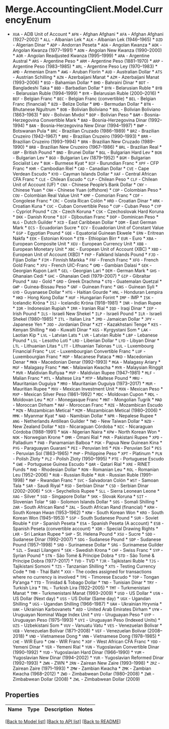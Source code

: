 # Merge.AccountingClient.Model.CurrencyEnum
* `XUA` - ADB Unit of Account * `AFN` - Afghan Afghani * `AFA` - Afghan Afghani (1927–2002) * `ALL` - Albanian Lek * `ALK` - Albanian Lek (1946–1965) * `DZD` - Algerian Dinar * `ADP` - Andorran Peseta * `AOA` - Angolan Kwanza * `AOK` - Angolan Kwanza (1977–1991) * `AON` - Angolan New Kwanza (1990–2000) * `AOR` - Angolan Readjusted Kwanza (1995–1999) * `ARA` - Argentine Austral * `ARS` - Argentine Peso * `ARM` - Argentine Peso (1881–1970) * `ARP` - Argentine Peso (1983–1985) * `ARL` - Argentine Peso Ley (1970–1983) * `AMD` - Armenian Dram * `AWG` - Aruban Florin * `AUD` - Australian Dollar * `ATS` - Austrian Schilling * `AZN` - Azerbaijani Manat * `AZM` - Azerbaijani Manat (1993–2006) * `BSD` - Bahamian Dollar * `BHD` - Bahraini Dinar * `BDT` - Bangladeshi Taka * `BBD` - Barbadian Dollar * `BYN` - Belarusian Ruble * `BYB` - Belarusian Ruble (1994–1999) * `BYR` - Belarusian Ruble (2000–2016) * `BEF` - Belgian Franc * `BEC` - Belgian Franc (convertible) * `BEL` - Belgian Franc (financial) * `BZD` - Belize Dollar * `BMD` - Bermudan Dollar * `BTN` - Bhutanese Ngultrum * `BOB` - Bolivian Boliviano * `BOL` - Bolivian Boliviano (1863–1963) * `BOV` - Bolivian Mvdol * `BOP` - Bolivian Peso * `BAM` - Bosnia-Herzegovina Convertible Mark * `BAD` - Bosnia-Herzegovina Dinar (1992–1994) * `BAN` - Bosnia-Herzegovina New Dinar (1994–1997) * `BWP` - Botswanan Pula * `BRC` - Brazilian Cruzado (1986–1989) * `BRZ` - Brazilian Cruzeiro (1942–1967) * `BRE` - Brazilian Cruzeiro (1990–1993) * `BRR` - Brazilian Cruzeiro (1993–1994) * `BRN` - Brazilian New Cruzado (1989–1990) * `BRB` - Brazilian New Cruzeiro (1967–1986) * `BRL` - Brazilian Real * `GBP` - British Pound * `BND` - Brunei Dollar * `BGL` - Bulgarian Hard Lev * `BGN` - Bulgarian Lev * `BGO` - Bulgarian Lev (1879–1952) * `BGM` - Bulgarian Socialist Lev * `BUK` - Burmese Kyat * `BIF` - Burundian Franc * `XPF` - CFP Franc * `KHR` - Cambodian Riel * `CAD` - Canadian Dollar * `CVE` - Cape Verdean Escudo * `KYD` - Cayman Islands Dollar * `XAF` - Central African CFA Franc * `CLE` - Chilean Escudo * `CLP` - Chilean Peso * `CLF` - Chilean Unit of Account (UF) * `CNX` - Chinese People’s Bank Dollar * `CNY` - Chinese Yuan * `CNH` - Chinese Yuan (offshore) * `COP` - Colombian Peso * `COU` - Colombian Real Value Unit * `KMF` - Comorian Franc * `CDF` - Congolese Franc * `CRC` - Costa Rican Colón * `HRD` - Croatian Dinar * `HRK` - Croatian Kuna * `CUC` - Cuban Convertible Peso * `CUP` - Cuban Peso * `CYP` - Cypriot Pound * `CZK` - Czech Koruna * `CSK` - Czechoslovak Hard Koruna * `DKK` - Danish Krone * `DJF` - Djiboutian Franc * `DOP` - Dominican Peso * `NLG` - Dutch Guilder * `XCD` - East Caribbean Dollar * `DDM` - East German Mark * `ECS` - Ecuadorian Sucre * `ECV` - Ecuadorian Unit of Constant Value * `EGP` - Egyptian Pound * `GQE` - Equatorial Guinean Ekwele * `ERN` - Eritrean Nakfa * `EEK` - Estonian Kroon * `ETB` - Ethiopian Birr * `EUR` - Euro * `XBA` - European Composite Unit * `XEU` - European Currency Unit * `XBB` - European Monetary Unit * `XBC` - European Unit of Account (XBC) * `XBD` - European Unit of Account (XBD) * `FKP` - Falkland Islands Pound * `FJD` - Fijian Dollar * `FIM` - Finnish Markka * `FRF` - French Franc * `XFO` - French Gold Franc * `XFU` - French UIC-Franc * `GMD` - Gambian Dalasi * `GEK` - Georgian Kupon Larit * `GEL` - Georgian Lari * `DEM` - German Mark * `GHS` - Ghanaian Cedi * `GHC` - Ghanaian Cedi (1979–2007) * `GIP` - Gibraltar Pound * `XAU` - Gold * `GRD` - Greek Drachma * `GTQ` - Guatemalan Quetzal * `GWP` - Guinea-Bissau Peso * `GNF` - Guinean Franc * `GNS` - Guinean Syli * `GYD` - Guyanaese Dollar * `HTG` - Haitian Gourde * `HNL` - Honduran Lempira * `HKD` - Hong Kong Dollar * `HUF` - Hungarian Forint * `IMP` - IMP * `ISK` - Icelandic Króna * `ISJ` - Icelandic Króna (1918–1981) * `INR` - Indian Rupee * `IDR` - Indonesian Rupiah * `IRR` - Iranian Rial * `IQD` - Iraqi Dinar * `IEP` - Irish Pound * `ILS` - Israeli New Shekel * `ILP` - Israeli Pound * `ILR` - Israeli Shekel (1980–1985) * `ITL` - Italian Lira * `JMD` - Jamaican Dollar * `JPY` - Japanese Yen * `JOD` - Jordanian Dinar * `KZT` - Kazakhstani Tenge * `KES` - Kenyan Shilling * `KWD` - Kuwaiti Dinar * `KGS` - Kyrgystani Som * `LAK` - Laotian Kip * `LVL` - Latvian Lats * `LVR` - Latvian Ruble * `LBP` - Lebanese Pound * `LSL` - Lesotho Loti * `LRD` - Liberian Dollar * `LYD` - Libyan Dinar * `LTL` - Lithuanian Litas * `LTT` - Lithuanian Talonas * `LUL` - Luxembourg Financial Franc * `LUC` - Luxembourgian Convertible Franc * `LUF` - Luxembourgian Franc * `MOP` - Macanese Pataca * `MKD` - Macedonian Denar * `MKN` - Macedonian Denar (1992–1993) * `MGA` - Malagasy Ariary * `MGF` - Malagasy Franc * `MWK` - Malawian Kwacha * `MYR` - Malaysian Ringgit * `MVR` - Maldivian Rufiyaa * `MVP` - Maldivian Rupee (1947–1981) * `MLF` - Malian Franc * `MTL` - Maltese Lira * `MTP` - Maltese Pound * `MRU` - Mauritanian Ouguiya * `MRO` - Mauritanian Ouguiya (1973–2017) * `MUR` - Mauritian Rupee * `MXV` - Mexican Investment Unit * `MXN` - Mexican Peso * `MXP` - Mexican Silver Peso (1861–1992) * `MDC` - Moldovan Cupon * `MDL` - Moldovan Leu * `MCF` - Monegasque Franc * `MNT` - Mongolian Tugrik * `MAD` - Moroccan Dirham * `MAF` - Moroccan Franc * `MZE` - Mozambican Escudo * `MZN` - Mozambican Metical * `MZM` - Mozambican Metical (1980–2006) * `MMK` - Myanmar Kyat * `NAD` - Namibian Dollar * `NPR` - Nepalese Rupee * `ANG` - Netherlands Antillean Guilder * `TWD` - New Taiwan Dollar * `NZD` - New Zealand Dollar * `NIO` - Nicaraguan Córdoba * `NIC` - Nicaraguan Córdoba (1988–1991) * `NGN` - Nigerian Naira * `KPW` - North Korean Won * `NOK` - Norwegian Krone * `OMR` - Omani Rial * `PKR` - Pakistani Rupee * `XPD` - Palladium * `PAB` - Panamanian Balboa * `PGK` - Papua New Guinean Kina * `PYG` - Paraguayan Guarani * `PEI` - Peruvian Inti * `PEN` - Peruvian Sol * `PES` - Peruvian Sol (1863–1965) * `PHP` - Philippine Peso * `XPT` - Platinum * `PLN` - Polish Zloty * `PLZ` - Polish Zloty (1950–1995) * `PTE` - Portuguese Escudo * `GWE` - Portuguese Guinea Escudo * `QAR` - Qatari Rial * `XRE` - RINET Funds * `RHD` - Rhodesian Dollar * `RON` - Romanian Leu * `ROL` - Romanian Leu (1952–2006) * `RUB` - Russian Ruble * `RUR` - Russian Ruble (1991–1998) * `RWF` - Rwandan Franc * `SVC` - Salvadoran Colón * `WST` - Samoan Tala * `SAR` - Saudi Riyal * `RSD` - Serbian Dinar * `CSD` - Serbian Dinar (2002–2006) * `SCR` - Seychellois Rupee * `SLL` - Sierra Leonean Leone * `XAG` - Silver * `SGD` - Singapore Dollar * `SKK` - Slovak Koruna * `SIT` - Slovenian Tolar * `SBD` - Solomon Islands Dollar * `SOS` - Somali Shilling * `ZAR` - South African Rand * `ZAL` - South African Rand (financial) * `KRH` - South Korean Hwan (1953–1962) * `KRW` - South Korean Won * `KRO` - South Korean Won (1945–1953) * `SSP` - South Sudanese Pound * `SUR` - Soviet Rouble * `ESP` - Spanish Peseta * `ESA` - Spanish Peseta (A account) * `ESB` - Spanish Peseta (convertible account) * `XDR` - Special Drawing Rights * `LKR` - Sri Lankan Rupee * `SHP` - St. Helena Pound * `XSU` - Sucre * `SDD` - Sudanese Dinar (1992–2007) * `SDG` - Sudanese Pound * `SDP` - Sudanese Pound (1957–1998) * `SRD` - Surinamese Dollar * `SRG` - Surinamese Guilder * `SZL` - Swazi Lilangeni * `SEK` - Swedish Krona * `CHF` - Swiss Franc * `SYP` - Syrian Pound * `STN` - São Tomé & Príncipe Dobra * `STD` - São Tomé & Príncipe Dobra (1977–2017) * `TVD` - TVD * `TJR` - Tajikistani Ruble * `TJS` - Tajikistani Somoni * `TZS` - Tanzanian Shilling * `XTS` - Testing Currency Code * `THB` - Thai Baht * `XXX` - The codes assigned for transactions where no currency is involved * `TPE` - Timorese Escudo * `TOP` - Tongan Paʻanga * `TTD` - Trinidad & Tobago Dollar * `TND` - Tunisian Dinar * `TRY` - Turkish Lira * `TRL` - Turkish Lira (1922–2005) * `TMT` - Turkmenistani Manat * `TMM` - Turkmenistani Manat (1993–2009) * `USD` - US Dollar * `USN` - US Dollar (Next day) * `USS` - US Dollar (Same day) * `UGX` - Ugandan Shilling * `UGS` - Ugandan Shilling (1966–1987) * `UAH` - Ukrainian Hryvnia * `UAK` - Ukrainian Karbovanets * `AED` - United Arab Emirates Dirham * `UYW` - Uruguayan Nominal Wage Index Unit * `UYU` - Uruguayan Peso * `UYP` - Uruguayan Peso (1975–1993) * `UYI` - Uruguayan Peso (Indexed Units) * `UZS` - Uzbekistani Som * `VUV` - Vanuatu Vatu * `VES` - Venezuelan Bolívar * `VEB` - Venezuelan Bolívar (1871–2008) * `VEF` - Venezuelan Bolívar (2008–2018) * `VND` - Vietnamese Dong * `VNN` - Vietnamese Dong (1978–1985) * `CHE` - WIR Euro * `CHW` - WIR Franc * `XOF` - West African CFA Franc * `YDD` - Yemeni Dinar * `YER` - Yemeni Rial * `YUN` - Yugoslavian Convertible Dinar (1990–1992) * `YUD` - Yugoslavian Hard Dinar (1966–1990) * `YUM` - Yugoslavian New Dinar (1994–2002) * `YUR` - Yugoslavian Reformed Dinar (1992–1993) * `ZWN` - ZWN * `ZRN` - Zairean New Zaire (1993–1998) * `ZRZ` - Zairean Zaire (1971–1993) * `ZMW` - Zambian Kwacha * `ZMK` - Zambian Kwacha (1968–2012) * `ZWD` - Zimbabwean Dollar (1980–2008) * `ZWR` - Zimbabwean Dollar (2008) * `ZWL` - Zimbabwean Dollar (2009)

## Properties

Name | Type | Description | Notes
------------ | ------------- | ------------- | -------------

[[Back to Model list]](../README.md#documentation-for-models) [[Back to API list]](../README.md#documentation-for-api-endpoints) [[Back to README]](../README.md)

